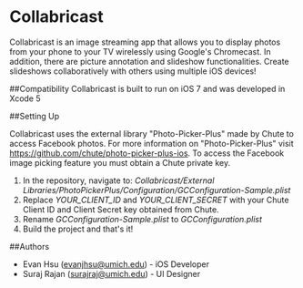 Collabricast
===========

Collabricast is an image streaming app that allows you to display photos from your phone to your TV wirelessly using Google's Chromecast. In addition, there are picture annotation and slideshow functionalities. Create slideshows collaboratively with others using multiple iOS devices!

##Compatibility
Collabricast is built to run on iOS 7 and was developed in Xcode 5


##Setting Up

Collabricast uses the external library "Photo-Picker-Plus" made by Chute to access Facebook photos. For more information on "Photo-Picker-Plus" visit https://github.com/chute/photo-picker-plus-ios. To access the Facebook image picking feature you must obtain a Chute private key.


1. In the repository, navigate to: *Collabricast/External Libraries/PhotoPickerPlus/Configuration/GCConfiguration-Sample.plist*
2. Replace *YOUR_CLIENT_ID* and *YOUR_CLIENT_SECRET* with your Chute Client ID and Client Secret key obtained from Chute.
3. Rename *GCConfiguration-Sample.plist* to *GCConfiguration.plist*
4. Build the project and that's it!

##Authors

* Evan Hsu (evanjhsu@umich.edu) - iOS Developer
* Suraj Rajan (surajraj@umich.edu) - UI Designer